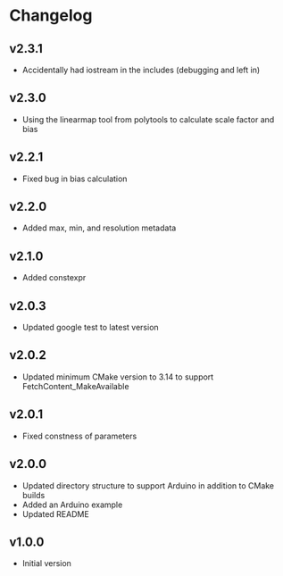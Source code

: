 # Changelog

## v2.3.1
- Accidentally had iostream in the includes (debugging and left in)

## v2.3.0
- Using the linearmap tool from polytools to calculate scale factor and bias

## v2.2.1
- Fixed bug in bias calculation

## v2.2.0
- Added max, min, and resolution metadata

## v2.1.0
- Added constexpr

## v2.0.3
- Updated google test to latest version

## v2.0.2
- Updated minimum CMake version to 3.14 to support FetchContent_MakeAvailable

## v2.0.1
- Fixed constness of parameters

## v2.0.0
- Updated directory structure to support Arduino in addition to CMake builds
- Added an Arduino example
- Updated README

## v1.0.0
- Initial version
